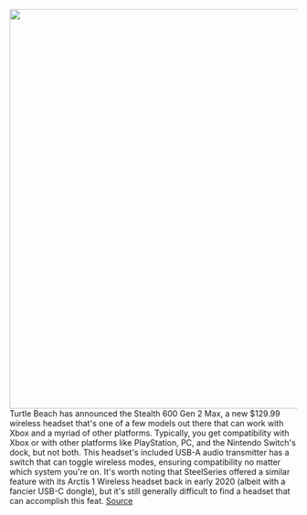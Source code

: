 <img src='https://cdn.vox-cdn.com/thumbor/xhlVrQqsBrK-I4BgCL4JlUtu-zs=/0x0:3000x2001/1200x800/filters:focal(1260x761:1740x1241)/cdn.vox-cdn.com/uploads/chorus_image/image/70566191/TB_600XB_GEN2_MAX_BLK_LIFESTYLE_1.0.jpg' width='700px' /><br/>
Turtle Beach has announced the Stealth 600 Gen 2 Max, a new $129.99 wireless headset that's one of a few models out there that can work with Xbox and a myriad of other platforms. Typically, you get compatibility with Xbox or with other platforms like PlayStation, PC, and the Nintendo Switch's dock, but not both. This headset's included USB-A audio transmitter has a switch that can toggle wireless modes, ensuring compatibility no matter which system you're on. It's worth noting that SteelSeries offered a similar feature with its Arctis 1 Wireless headset back in early 2020 (albeit with a fancier USB-C dongle), but it's still generally difficult to find a headset that can accomplish this feat.
<a href='https://www.theverge.com/2022/3/1/22956334/turtle-beach-stealth-600-gen-2-max-wireless-headset-xbox-playstation-ps5-pc-nintendo-switch-usb'> Source <a/>